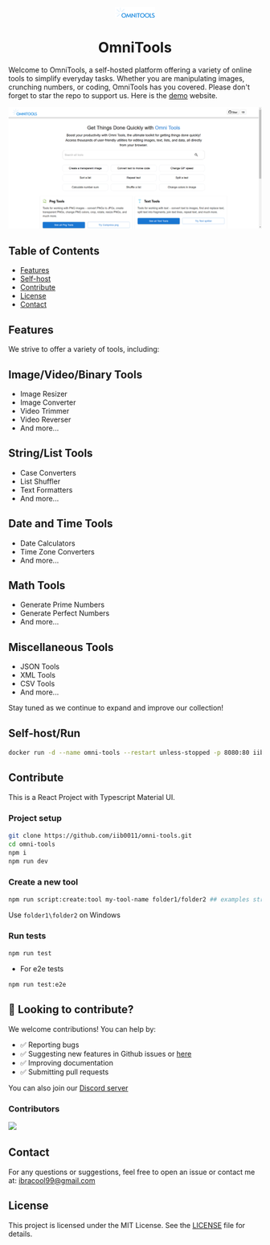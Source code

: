 <p align="center"><img src="src/assets/logo.png" width="80"></p>
<h1 align="center">OmniTools</h1>

[//]: # ([![Docker Pulls]&#40;https://img.shields.io/docker/pulls/iib0011/omni-tools&#41;]&#40;https://hub.docker.com/r/iib0011/omni-tools&#41;)

[//]: # ([![Discord]&#40;https://img.shields.io/discord/1342971141823664179?label=Discord&#41;]&#40;https://discord.gg/SDbbn3hT4b&#41;)

Welcome to OmniTools, a self-hosted platform offering a variety of online tools to simplify everyday tasks.
Whether you are manipulating images, crunching numbers, or
coding, OmniTools has you covered. Please don't forget to star the
repo to support us.
Here is the [demo](https://omnitools.netlify.app/) website.

![img_2.png](img.png)

## Table of Contents

- [Features](#features)
- [Self-host](#self-hostrun)
- [Contribute](#contribute)
- [License](#license)
- [Contact](#contact)

## Features

We strive to offer a variety of tools, including:

## **Image/Video/Binary Tools**

- Image Resizer
- Image Converter
- Video Trimmer
- Video Reverser
- And more...

## **String/List Tools**

- Case Converters
- List Shuffler
- Text Formatters
- And more...

## **Date and Time Tools**

- Date Calculators
- Time Zone Converters
- And more...

## **Math Tools**

- Generate Prime Numbers
- Generate Perfect Numbers
- And more...

## **Miscellaneous Tools**

- JSON Tools
- XML Tools
- CSV Tools
- And more...

Stay tuned as we continue to expand and improve our collection!

## Self-host/Run

```bash
docker run -d --name omni-tools --restart unless-stopped -p 8080:80 iib0011/omni-tools:latest
```

## Contribute

This is a React Project with Typescript Material UI.

### Project setup

```bash
git clone https://github.com/iib0011/omni-tools.git
cd omni-tools
npm i
npm run dev
```

### Create a new tool

```bash
npm run script:create:tool my-tool-name folder1/folder2 ## examples string/join or image/png/compress
```

Use `folder1\folder2` on Windows

### Run tests

```bash
npm run test
```

- For e2e tests

```bash
npm run test:e2e
```

[//]: # (<img src="https://api.star-history.com/svg?repos=iib0011/omni-tools&type=Date">)

## 🤝 Looking to contribute?

We welcome contributions! You can help by:

- ✅ Reporting bugs
- ✅ Suggesting new features in Github issues or [here](https://tally.so/r/nrkkx2)
- ✅ Improving documentation
- ✅ Submitting pull requests

You can also join our [Discord server](https://discord.gg/SDbbn3hT4b)

### Contributors

<a href="https://github.com/iib0011/omni-tools/graphs/contributors">
  <img src="https://contrib.rocks/image?repo=iib0011/omni-tools" />
</a>

## Contact

For any questions or suggestions, feel free to open an issue or contact me at:
[ibracool99@gmail.com](mailto:ibracool99@gmail.com)

## License

This project is licensed under the MIT License. See the [LICENSE](LICENSE) file for details.

